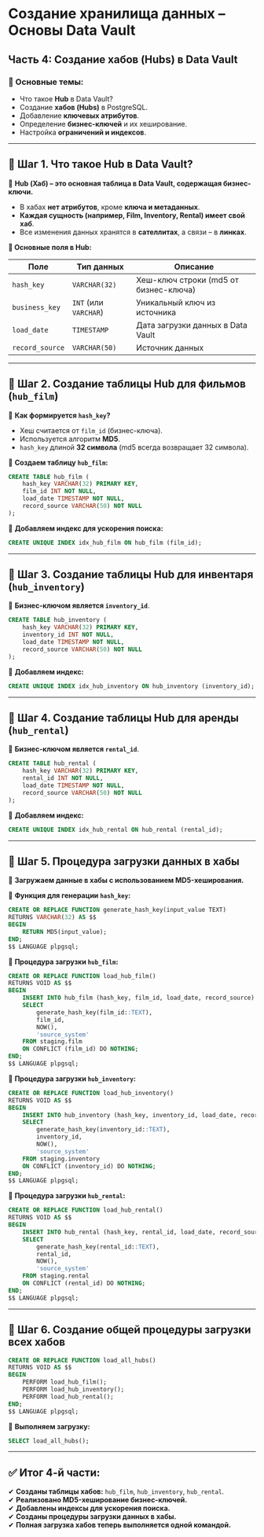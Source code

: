 # **Создание хранилища данных – Основы Data Vault**

## **Часть 4: Создание хабов (Hubs) в Data Vault**

### **📌 Основные темы:**

- Что такое **Hub** в Data Vault?
- Создание **хабов (Hubs)** в PostgreSQL.
- Добавление **ключевых атрибутов**.
- Определение **бизнес-ключей** и их хеширование.
- Настройка **ограничений и индексов**.

---

## **🔹 Шаг 1. Что такое Hub в Data Vault?**

📌 **Hub (Хаб) – это основная таблица в Data Vault, содержащая бизнес-ключи.**

- В хабах **нет атрибутов**, кроме **ключа и метаданных**.
- **Каждая сущность (например, Film, Inventory, Rental) имеет свой хаб**.
- Все изменения данных хранятся в **сателлитах**, а связи – в **линках**.

**📌 Основные поля в Hub:**

|Поле|Тип данных|Описание|
|---|---|---|
|`hash_key`|`VARCHAR(32)`|Хеш-ключ строки (md5 от бизнес-ключа)|
|`business_key`|`INT` (или `VARCHAR`)|Уникальный ключ из источника|
|`load_date`|`TIMESTAMP`|Дата загрузки данных в Data Vault|
|`record_source`|`VARCHAR(50)`|Источник данных|

---

## **🔹 Шаг 2. Создание таблицы Hub для фильмов (`hub_film`)**

📌 **Как формируется `hash_key`?**

- Хеш считается от `film_id` (бизнес-ключа).
- Используется алгоритм **MD5**.
- `hash_key` длиной **32 символа** (md5 всегда возвращает 32 символа).

🔹 **Создаем таблицу `hub_film`:**

```sql
CREATE TABLE hub_film (
    hash_key VARCHAR(32) PRIMARY KEY,
    film_id INT NOT NULL,
    load_date TIMESTAMP NOT NULL,
    record_source VARCHAR(50) NOT NULL
);
```

📌 **Добавляем индекс для ускорения поиска:**

```sql
CREATE UNIQUE INDEX idx_hub_film ON hub_film (film_id);
```

---

## **🔹 Шаг 3. Создание таблицы Hub для инвентаря (`hub_inventory`)**

📌 **Бизнес-ключом является `inventory_id`**.

```sql
CREATE TABLE hub_inventory (
    hash_key VARCHAR(32) PRIMARY KEY,
    inventory_id INT NOT NULL,
    load_date TIMESTAMP NOT NULL,
    record_source VARCHAR(50) NOT NULL
);
```

📌 **Добавляем индекс:**

```sql
CREATE UNIQUE INDEX idx_hub_inventory ON hub_inventory (inventory_id);
```

---

## **🔹 Шаг 4. Создание таблицы Hub для аренды (`hub_rental`)**

📌 **Бизнес-ключом является `rental_id`**.

```sql
CREATE TABLE hub_rental (
    hash_key VARCHAR(32) PRIMARY KEY,
    rental_id INT NOT NULL,
    load_date TIMESTAMP NOT NULL,
    record_source VARCHAR(50) NOT NULL
);
```

📌 **Добавляем индекс:**

```sql
CREATE UNIQUE INDEX idx_hub_rental ON hub_rental (rental_id);
```

---

## **🔹 Шаг 5. Процедура загрузки данных в хабы**

📌 **Загружаем данные в хабы с использованием MD5-хеширования.**

🔹 **Функция для генерации `hash_key`:**

```sql
CREATE OR REPLACE FUNCTION generate_hash_key(input_value TEXT)
RETURNS VARCHAR(32) AS $$
BEGIN
    RETURN MD5(input_value);
END;
$$ LANGUAGE plpgsql;
```

🔹 **Процедура загрузки `hub_film`:**

```sql
CREATE OR REPLACE FUNCTION load_hub_film()
RETURNS VOID AS $$
BEGIN
    INSERT INTO hub_film (hash_key, film_id, load_date, record_source)
    SELECT 
        generate_hash_key(film_id::TEXT),
        film_id, 
        NOW(), 
        'source_system'
    FROM staging.film
    ON CONFLICT (film_id) DO NOTHING;
END;
$$ LANGUAGE plpgsql;
```

🔹 **Процедура загрузки `hub_inventory`:**

```sql
CREATE OR REPLACE FUNCTION load_hub_inventory()
RETURNS VOID AS $$
BEGIN
    INSERT INTO hub_inventory (hash_key, inventory_id, load_date, record_source)
    SELECT 
        generate_hash_key(inventory_id::TEXT),
        inventory_id, 
        NOW(), 
        'source_system'
    FROM staging.inventory
    ON CONFLICT (inventory_id) DO NOTHING;
END;
$$ LANGUAGE plpgsql;
```

🔹 **Процедура загрузки `hub_rental`:**

```sql
CREATE OR REPLACE FUNCTION load_hub_rental()
RETURNS VOID AS $$
BEGIN
    INSERT INTO hub_rental (hash_key, rental_id, load_date, record_source)
    SELECT 
        generate_hash_key(rental_id::TEXT),
        rental_id, 
        NOW(), 
        'source_system'
    FROM staging.rental
    ON CONFLICT (rental_id) DO NOTHING;
END;
$$ LANGUAGE plpgsql;
```

---

## **🔹 Шаг 6. Создание общей процедуры загрузки всех хабов**

```sql
CREATE OR REPLACE FUNCTION load_all_hubs()
RETURNS VOID AS $$
BEGIN
    PERFORM load_hub_film();
    PERFORM load_hub_inventory();
    PERFORM load_hub_rental();
END;
$$ LANGUAGE plpgsql;
```

📌 **Выполняем загрузку:**

```sql
SELECT load_all_hubs();
```

---

## **✅ Итог 4-й части:**

✔ **Созданы таблицы хабов:** `hub_film`, `hub_inventory`, `hub_rental`.  
✔ **Реализовано MD5-хеширование бизнес-ключей.**  
✔ **Добавлены индексы для ускорения поиска.**  
✔ **Созданы процедуры загрузки данных в хабы.**  
✔ **Полная загрузка хабов теперь выполняется одной командой.**